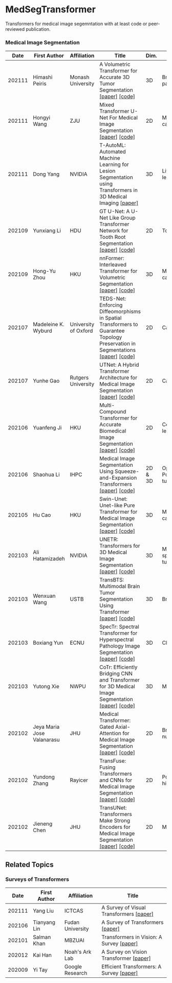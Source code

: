 # MedSegTransformer
Transformers for medical image segemntation with at least code or peer-reviewed publication.

### Medical Image Segmentation

| Date   | First Author               | Affiliation       | Title                                                        | Dim. | Objects                                   | Pub.        |
| ------ | -------------------------- | ----------------- | ------------------------------------------------------------ | ---- | ----------------------------------------- | ----------- |
| 202111 | Himashi Peiris             | Monash University | A Volumetric Transformer for Accurate 3D Tumor Segmentation [[paper]](https://arxiv.org/pdf/2111.13300.pdf) [[code]](https://github.com/himashi92/VT-UNet) | 3D   | Brain tumor, pancreas, and liver          |             |
| 202111 | Hongyi Wang             | ZJU | Mixed Transformer U-Net For Medical Image Segmentation [[paper]](https://arxiv.org/pdf/2111.04734.pdf) [[code]](https://github.com/Dootmaan/MT-UNet) | 2D  | Multiple organs and cardiac structures          |             |
| 202111 | Dong Yang             | NVIDIA | T-AutoML: Automated Machine Learning for Lesion Segmentation using Transformers in 3D Medical Imaging [[paper]](https://arxiv.org/pdf/2111.07535.pd3) | 3D  | Liver tumor and lung lesion          | ICCV 2021            |
| 202109 | Yunxiang Li             | HDU | GT U-Net: A U-Net Like Group Transformer Network for Tooth Root Segmentation [[paper]](https://arxiv.org/pdf/2109.14813.pdf) [[code]](https://github.com/Kent0n-Li/GT-U-Net) | 2D  | Tooth root          | MLMI 2021            |
| 202109 | Hong-Yu Zhou               | HKU               | nnFormer: Interleaved Transformer for Volumetric Segmentation [[paper]](https://arxiv.org/pdf/2109.03201.pdf) [[code]](https://github.com/282857341/nnFormer) | 3D   | Multiple organs and cardiac structures    |             |
| 202107 | Madeleine K. Wyburd              | University of Oxford               | TEDS-Net: Enforcing Diffeomorphisms in Spatial Transformers to Guarantee Topology Preservation in Segmentations	 [[paper]](https://arxiv.org/pdf/2107.13542.pdf) [[code]](https://github.com/mwyburd/TEDS-Net) | 2D  | Cardiac structures    | MICCAI 2021 |
| 202107 | Yunhe Gao           | Rutgers University               | UTNet: A Hybrid Transformer Architecture for Medical Image Segmentation	 [[paper]](https://arxiv.org/pdf/2107.00781.pdf) [[code]](https://github.com/yhygao/UTNet) | 2D   | Cardiac structures    | MICCAI 2021 |
| 202106 | Yuanfeng Ji           | HKU               | Multi-Compound Transformer for Accurate Biomedical Image Segmentation	 [[paper]](https://arxiv.org/pdf/2106.14385.pdf) [[code]](https://github.com/JiYuanFeng/MCTrans) | 2D   | Cell, Polyp, and skin lesion | MICCAI 2021 |
| 202106 | Shaohua Li           | IHPC               | Medical Image Segmentation Using Squeeze-and-Expansion Transformers	 [[paper]](https://arxiv.org/pdf/2106.14385.pdf) [[code]](https://github.com/askerlee/segtran) | 2D & 3D  | Optic Disc/Cup, Polyp, and brain tumor | IJCAI 2021 |
| 202105 | Hu Cao                     | HKU               | Swin-Unet: Unet-like Pure Transformer for Medical Image Segmentation [[paper]](https://arxiv.org/pdf/2105.05537.pdf) [[code]](https://github.com/HuCaoFighting/Swin-Unet) | 3D   | Multiple organs and cardiac structures    |             |
| 202103 | Ali Hatamizadeh            | NVIDIA            | UNETR: Transformers for 3D Medical Image Segmentation [[paper]](https://arxiv.org/pdf/2103.10504.pdf) [[code]](https://monai.io/research/unetr) | 3D   | Multiple organs,  spleen, and brain tumor |             |
| 202103 | Wenxuan Wang               | USTB              | TransBTS: Multimodal Brain Tumor Segmentation Using Transformer [[paper]](https://arxiv.org/pdf/2103.04430.pdf) [[code]](https://github.com/Wenxuan-1119/TransBTS) | 3D   | Brain tumor                               | MICCAI 2021 |
| 202103 | Boxiang Yun | ECNU | SpecTr: Spectral Transformer for Hyperspectral Pathology Image Segmentation [[paper]](https://arxiv.org/pdf/2103.03604.pdf) [[code]](https://github.com/hfut-xc-yun/SpecTr) | 3D | Cholangiocarcinoma | |
| 202103 | Yutong Xie | NWPU | CoTr: Efficiently Bridging CNN and Transformer for 3D Medical Image Segmentation [[paper]](https://arxiv.org/pdf/2103.03024.pdf) [[code]](https://github.com/YtongXie/CoTr) | 3D | Multiple organs | MICCAI 2021 |
| 202102 | Jeya Maria Jose Valanarasu | JHU               | Medical Transformer: Gated Axial-Attention for Medical Image Segmentation [[paper]](https://arxiv.org/pdf/2102.10662.pdf) [[code]](https://github.com/jeya-mariajose/Medical-Transformer) | 2D   | Brain, glannd, and nucleus                | MICCAI 2021 |
| 202102 | Yundong Zhang              | Rayicer           | TransFuse: Fusing Transformers and CNNs for Medical Image Segmentation [[paper]](https://arxiv.org/pdf/2102.08005.pdf) [[code]](https://github.com/Rayicer/TransFuse) | 2D   | Polyp, skin lesion, hip, and prostate     |             |
| 202102 | Jieneng Chen               | JHU               | TransUNet: Transformers Make Strong Encoders for Medical Image Segmentation [[paper]](https://arxiv.org/pdf/2102.04306.pdf) [[code]](https://github.com/Beckschen/TransUNet.) | 2D   | Multiple organs                           |             |



## Related Topics

### Surveys of Transformers

| Date | First Author | Affiliation | Title |
| ---- | ------------ | ----------- | ----- |
| 202111     | Yang Liu             | ICTCAS            | A Survey of Visual Transformers [[paper]]()     |
| 202106 | Tianyang Lin | Fudan University | A Survey of Transformers [[paper]](https://arxiv.org/pdf/2106.04554.pdf) |
| 202101 | Salman Khan | MBZUAI | Transformers in Vision: A Survey [[paper]](https://arxiv.org/pdf/2101.01169.pdf?fbclid=IwAR2oC8-lxIprreAWEeZSHkUWeHYTwtvRm-EWP2ySUMBy2nvBYknBMlTjCu0) |
| 202012 | Kai Han | Noah's Ark Lab | A Survey on Vision Transformer [[paper]](https://arxiv.org/pdf/2012.12556.pdf) |
| 202009 | Yi Tay | Google Research | Efficient Transformers: A Survey [[paper]](https://arxiv.org/pdf/2009.06732.pdf) |

